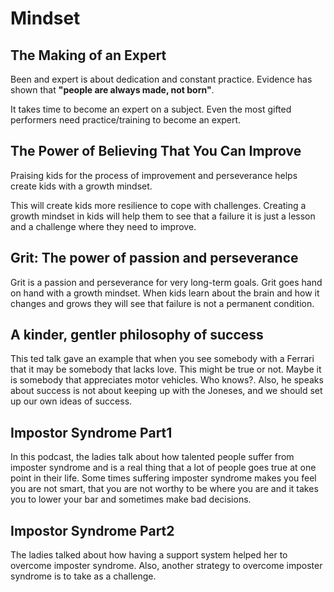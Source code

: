 # Mindset
## The Making of an Expert

Been and expert is about dedication and constant practice. Evidence has shown that **"people are always made, not born"**.

It takes time to become an expert on a subject. Even the most gifted performers need practice/training to become an expert.

## The Power of Believing That You Can Improve

Praising kids for the process of improvement and perseverance helps create kids with a growth mindset.

This will create kids more resilience to cope with challenges. Creating a growth mindset in kids will help them to see that a failure it is just a lesson and a challenge where they need to improve.

## Grit: The power of passion and perseverance

Grit is a passion and perseverance for very long-term goals. Grit goes hand on hand with a growth mindset. 
When kids learn about the brain and how it changes and grows they will see that failure is not a permanent condition. 


## A kinder, gentler philosophy of success

This ted talk gave an example that when you see somebody with a Ferrari that it may be somebody that lacks love. This might be true or not. Maybe it is somebody that appreciates motor vehicles. Who knows?. Also, he speaks about success is not about keeping up with the Joneses, and we should set up our own ideas of success. 

## Impostor Syndrome Part1
In this podcast, the ladies talk about how talented people suffer from imposter syndrome and is a real thing that a lot of people goes true at one point in their life.
Some times suffering imposter syndrome makes you feel you are not smart, that you are not worthy to be where you are and it takes you to lower your bar and sometimes make bad decisions.

## Impostor Syndrome Part2
The ladies talked about how having a support system helped her to overcome imposter syndrome. Also, another strategy to overcome imposter syndrome is to take as a challenge. 